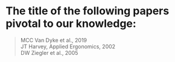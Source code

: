 # The title of the following papers pivotal to our knowledge:
> MCC Van Dyke et al., 2019  
> JT Harvey, Applied Ergonomics, 2002  
> DW Ziegler et al., 2005  


